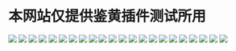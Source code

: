 # 本网站仅提供鉴黄插件测试所用

![](https://danbooru.donmai.us/data/__formidable_azur_lane_drawn_by_oyaji_sou__7145cf14ae22dc703a5b8bca372d2be2.jpg)
![](https://danbooru.donmai.us/data/__original_drawn_by_akizora_momiji__e641fec1c5542b53ff925a94ff8d345f.jpg)
![](https://danbooru.donmai.us/data/__original_drawn_by_hima__17c081d5d9af4aceb6577da77fa80b54.jpg)
![](https://danbooru.donmai.us/data/sample/__original_drawn_by_oda_non__sample-755dc7e7b66ad08d0090aeb4b1ed5eab.jpg)
![](https://danbooru.donmai.us/data/sample/__shoggoth_monster_girl_encyclopedia_drawn_by_yui_sora__sample-0174917b711bb33b3801464fe542aa9b.jpg)
![](https://danbooru.donmai.us/data/sample/__taikoubou_houshin_engi_drawn_by_mimoza_96mimo414__sample-c0954324488dd290ca3477e4fcc15319.jpg)
![](https://hentaiprn.com/wp-content/gallery/24-4/2Sh9HvwRJ3s.jpg)
![](https://hentaiprn.com/wp-content/gallery/4-6-hentaiprn/ad18248e0c0f79027aa996c2e8944241.jpg)
![](https://hentaiprn.com/wp-content/gallery/4-6-hentaiprn/www.hiqqu_.xxx-aca5cf917bb298d0b89754088535df4a4cffb0ca.jpg)
![](https://hentaiprn.com/wp-content/gallery/ass-and-neko-hentaiprn/m-ZRsVnv7jg.jpg)
![](https://hentaiprn.com/wp-content/gallery/explicit-hentaiprn-images/66101648_p0.jpg)
![](https://hentaiprn.com/wp-content/gallery/fresh-pics-hentaiprn/Pokey-gals.jpg)
![](https://hentaiprn.com/wp-content/gallery/fresh-pics-hentaiprn/the-hunger-for-sperm.jpg)
![](https://hentaiprn.com/wp-content/gallery/hentai-prn-smex/hh6gXAmy-Uk.jpg)
![](https://hentaiprn.com/wp-content/gallery/hentaiprn-hentias/20887094.jpg)
![](https://hentaiprn.com/wp-content/gallery/hentaiprn-nsfw/20890934.jpg)
![](https://hentaiprn.com/wp-content/gallery/hentaiprn-salvation/204edb548edfc77137088bbbda990098.jpg)
![](https://hentaiprn.com/wp-content/gallery/hentaiprn-salvation/Dinner.jpg)
![](https://hentaiprn.com/wp-content/gallery/hentaiprn-xxx/obl6qnarz4p21.jpg)
![](https://hentaiprn.com/wp-content/gallery/hentay-hentaiprn/Xze3tF3EZN0.jpg)
![](https://hentaiprn.com/wp-content/gallery/neo-hentaiprn/nregM1lUNcP36Ub-mfCXzELjzyehQamSu4IKc1tv2-U.jpg)
![](https://hentaiprn.com/wp-content/gallery/s-hentaiprn/22_bfjpaclyo3.jpg)
